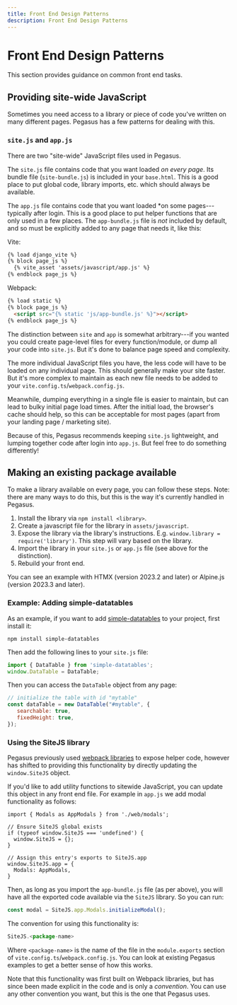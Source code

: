 ```yaml
---
title: Front End Design Patterns
description: Front End Design Patterns
---
```


Front End Design Patterns
=========================

This section provides guidance on common front end tasks.

## Providing site-wide JavaScript

Sometimes you need access to a library or piece of code you've written on many different pages.
Pegasus has a few patterns for dealing with this.

### `site.js` and `app.js`

There are two "site-wide" JavaScript files used in Pegasus.

The `site.js` file contains code that you want loaded *on every page*.
Its bundle file (`site-bundle.js`) is included in your `base.html`.
This is a good place to put global code, library imports, etc. which should always be available.

The `app.js` file contains code that you want loaded *on some pages---typically after login.
This is a good place to put helper functions that are only used in a few places.
The `app-bundle.js` file is *not* included by default, and so must be explicitly added to any page that needs it,
like this:

Vite:

```html
{% load django_vite %}
{% block page_js %}
  {% vite_asset 'assets/javascript/app.js' %}
{% endblock page_js %}
```

Webpack:

```html
{% load static %}
{% block page_js %}
  <script src="{% static 'js/app-bundle.js' %}"></script>
{% endblock page_js %}
```

The distinction between `site` and `app` is somewhat arbitrary---if you wanted you could create page-level
files for every function/module, or dump all your code into `site.js`.
But it's done to balance page speed and complexity.

The more individual JavaScript files you have, the less code will have to be loaded on any individual page.
This should generally make your site faster. But it's more complex to maintain as each new file needs to be
added to your `vite.config.ts`/`webpack.config.js`.

Meanwhile, dumping everything in a single file is easier to maintain, but can lead to bulky initial page load times.
After the initial load, the browser's cache should help, so this can be acceptable for most pages
(apart from your landing page / marketing site).

Because of this, Pegasus recommends keeping `site.js` lightweight, and lumping together code after login into `app.js`.
But feel free to do something differently!

## Making an existing package available

To make a library available on every page, you can follow these steps.
Note: there are many ways to do this, but this is the way it's currently handled in Pegasus.

1. Install the library via `npm install <library>`.
2. Create a javascript file for the library in `assets/javascript`.
3. Expose the library via the library's instructions. E.g. `window.library = require('library')`.
   This step will vary based on the library.
4. Import the library in your `site.js` or `app.js` file (see above for the distinction).
5. Rebuild your front end.

You can see an example with HTMX (version 2023.2 and later) or Alpine.js (version 2023.3 and later).

### Example: Adding simple-datatables

As an example, if you want to add [simple-datatables](https://github.com/fiduswriter/simple-datatables) to your project,
first install it:

```
npm install simple-datatables
```

Then add the following lines to your `site.js` file:

```javascript
import { DataTable } from 'simple-datatables';
window.DataTable = DataTable;
```

Then you can access the `DataTable` object from any page:

```javascript
// initialize the table with id "mytable" 
const dataTable = new DataTable("#mytable", {
   searchable: true,
   fixedHeight: true,
});
```

### Using the SiteJS library

Pegasus previously used [webpack libraries](https://webpack.js.org/guides/author-libraries/) to expose helper code,
however has shifted to providing this functionality by directly updating the `window.SiteJS` object.

If you'd like to add utility functions to sitewide JavaScript, you can update this object in any front end file.
For example in `app.js` we add modal functionality as follows:

```shell
import { Modals as AppModals } from './web/modals';

// Ensure SiteJS global exists
if (typeof window.SiteJS === 'undefined') {
  window.SiteJS = {};
}

// Assign this entry's exports to SiteJS.app
window.SiteJS.app = {
  Modals: AppModals,
}
```
Then, as long as you import the `app-bundle.js` file (as per above),
you will have all the exported code available via the `SiteJS` library. So you can run:

```javascript
const modal = SiteJS.app.Modals.initializeModal();
```

The convention for using this functionality is:

```javascript
SiteJS.<package-name>
```

Where `<package-name>` is the name of the file in the `module.exports` section of `vite.config.ts`/`webpack.config.js`.
You can look at existing Pegasus examples to get a better sense of how this works.

Note that this functionality was first built on Webpack libraries,
but has since been made explicit in the code and is only a *convention*.
You can use any other convention you want, but this is the one that Pegasus uses.
